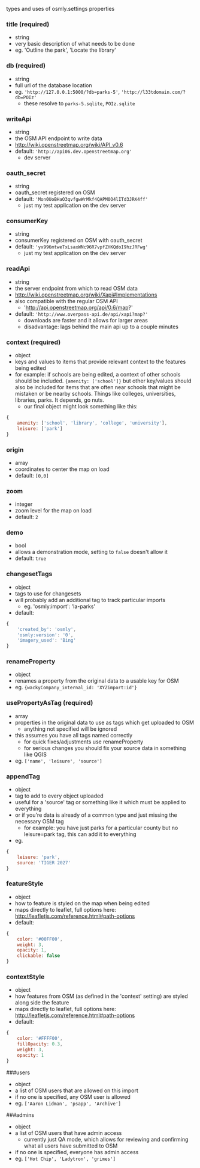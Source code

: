 types and uses of osmly.settings properties

### title (required)
- string
- very basic description of what needs to be done
- eg. 'Outline the park', 'Locate the library'

### db (required)
- string
- full url of the database location
- eg. `'http://127.0.0.1:5000/?db=parks-5'`, `'http://l33tdomain.com/?db=POIz'`
    - these resolve to `parks-5.sqlite`, `POIz.sqlite`

### writeApi
- string
- the OSM API endpoint to write data
- http://wiki.openstreetmap.org/wiki/API_v0.6
- default: `'http://api06.dev.openstreetmap.org'`
    - dev server

### oauth_secret
- string
- oauth_secret registered on OSM
- default: `'Mon0UoBHaO3qvfgwWrMkf4QAPM0O4lITd3JRK4ff'`
    - just my test application on the dev server

### consumerKey
- string
- consumerKey registered on OSM with oauth_secret
- default: `'yx996mtweTxLsaxWNc96R7vpfZHKQdoI9hzJRFwg'`
    - just my test application on the dev server

### readApi
- string
- the server endpoint from which to read OSM data
- http://wiki.openstreetmap.org/wiki/Xapi#Implementations
- also compatible with the regular OSM API
    - 'http://api.openstreetmap.org/api/0.6/map?'
- default: `'http://www.overpass-api.de/api/xapi?map?'`
    - downloads are faster and it allows for larger areas
    - disadvantage: lags behind the main api up to a couple minutes

### context (required)
- object
- keys and values to items that provide relevant context to the features being edited
- for example: if schools are being edited, a context of other schools should be included. `{amenity: ['school']}`
but other key/values should also be included for items that are often near schools that might be mistaken or be nearby schools. Things like colleges, universities, libraries, parks. It depends, go nuts.
    - our final object might look something like this:

``` js
{
    amenity: ['school', 'library', 'college', 'university'],
    leisure: ['park']
}
```

### origin
- array
- coordinates to center the map on load
- default: `[0,0]`

### zoom
- integer
- zoom level for the map on load
- default: `2`

### demo
- bool
- allows a demonstration mode, setting to `false` doesn't allow it
- default: `true`

### changesetTags
- object
- tags to use for changesets
- will probably add an additional tag to track particular imports
    - eg. 'osmly:import': 'la-parks'
- default: 

``` js
{
    'created_by': 'osmly',
    'osmly:version': '0',
    'imagery_used': 'Bing'
}
```

### renameProperty
- object
- renames a property from the original data to a usable key for OSM
- eg. `{wackyCompany_internal_id: 'XYZimport:id'}`

### usePropertyAsTag (required)
- array
- properties in the original data to use as tags which get uploaded to OSM
    - anything not specified will be ignored
- this assumes you have all tags named correctly
    - for quick fixes/adjustments use renameProperty
    - for serious changes you should fix your source data in something like QGIS
- eg. `['name', 'leisure', 'source']`

### appendTag
- object
- tag to add to every object uploaded
- useful for a 'source' tag or something like it which must be applied to everything
- or if you're data is already of a common type and just missing the necessary OSM tag
    - for example: you have just parks for a particular county but no leisure=park tag, this can add it to everything
- eg. 

``` js
{
    leisure: 'park',
    source: 'TIGER 2027'
}
```

### featureStyle
- object
- how to feature is styled on the map when being edited
- maps directly to leaflet, full options here: http://leafletjs.com/reference.html#path-options
- default:

``` js
{
    color: '#00FF00',
    weight: 3,
    opacity: 1,
    clickable: false
}
```

### contextStyle
- object
- how features from OSM (as defined in the 'context' setting) are styled along side the feature
- maps directly to leaflet, full options here: http://leafletjs.com/reference.html#path-options
- default:

``` js
{
    color: '#FFFF00',
    fillOpacity: 0.3,
    weight: 3,
    opacity: 1
}
```

###users
- object
- a list of OSM users that are allowed on this import
- if no one is specified, any OSM user is allowed
- eg. `['Aaron Lidman', 'psapp', 'Archive']`

###admins
- object
- a list of OSM users that have admin access
    - currently just QA mode, which allows for reviewing and confirming what all users have submitted to OSM
- if no one is specified, everyone has admin access
- eg. `['Hot Chip', 'Ladytron', 'grimes']`
